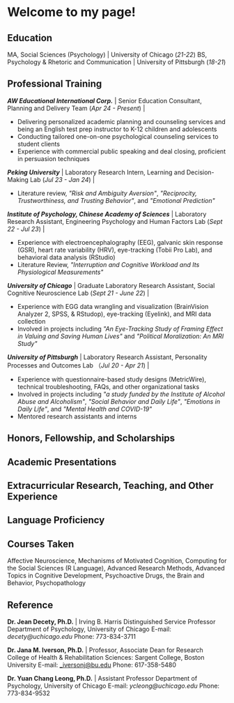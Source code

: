 # Welcome to my page!

## Education
MA, Social Sciences (Psychology) | University of Chicago (_21-22_)
BS, Psychology & Rhetoric and Communication | University of Pittsburgh (_18-21_)

## Professional Training
***AW Educational International Corp.*** | Senior Education Consultant, Planning and Delivery Team (_Apr 24 - Present_) | 
- Delivering personalized academic planning and counseling services and being an English test prep instructor to K-12 children and adolescents
- Conducting tailored one-on-one psychological counseling services to student clients
- Experience with commercial public speaking and deal closing, proficient in persuasion techniques

***Peking University*** | Laboratory Research Intern, Learning and Decision-Making Lab (_Jul 23 - Jan 24_) | 
- Literature review, _"Risk and Ambiguity Aversion"_, _"Reciprocity, Trustworthiness, and Trusting Behavior"_, and _"Emotional Prediction"_

***Institute of Psychology, Chinese Academy of Sciences*** | Laboratory Research Assistant, Engineering Psychology and Human Factors Lab (_Sept 22 - Jul 23_) | 
- Experience with electroencephalography (EEG), galvanic skin response (GSR), heart rate variability (HRV), eye-tracking (Tobii Pro Lab), and behavioral data analysis (RStudio)
- Literature Review, _"Interruption and Cognitive Workload and Its Physiological Measurements"_

***University of Chicago*** | Graduate Laboratory Research Assistant, Social Cognitive Neuroscience Lab (_Sept 21 - June 22_) | 
- Experience with EGG data wrangling and visualization (BrainVision Analyzer 2, SPSS, & RStudop), eye-tracking (Eyelink), and MRI data collection
- Involved in projects including _"An Eye-Tracking Study of Framing Effect in Valuing and Saving Human Lives"_ and _"Political Moralization: An MRI Study"_

***University of Pittsburgh*** | Laboratory Research Assistant, Personality Processes and Outcomes Lab （_Jul 20 - Apr 21_) |
- Experience with questionnaire-based study designs (MetricWire), technical troubleshooting, FAQs, and other organizational tasks
- Involved in projects including _"a study funded by the Institute of Alcohol Abuse and Alcoholism"_, _"Social Behavior and Daily Life"_, _"Emotions in Daily Life"_, and _"Mental Health and COVID-19"_
- Mentored research assistants and interns

## Honors, Fellowship, and Scholarships

## Academic Presentations

## Extracurricular Research, Teaching, and Other Experience

## Language Proficiency

## Courses Taken
Affective Neuroscience, Mechanisms of Motivated Cognition, Computing for the Social Sciences (R Language), Advanced Research Methods, Advanced Topics in Cognitive Development, Psychoactive Drugs, the Brain and Behavior, Psychopathology

## Reference
**Dr. Jean Decety, Ph.D.** | 
         Irving B. Harris Distinguished Service Professor
         Department of Psychology, University of Chicago
         E-mail: _decety@uchicago.edu_
         Phone: 773-834-3711

**Dr. Jana M. Iverson, Ph.D.** | 
         Professor, Associate Dean for Research
         College of Health & Rehabilitation Sciences: Sargent College, Boston University
         E-mail: _iversonj@bu.edu
         Phone: 617-358-5480

**Dr. Yuan Chang Leong, Ph.D.** | 
         Assistant Professor
         Department of Psychology, University of Chicago
         E-mail: _ycleong@uchicago.edu_
         Phone: 773-834-9532
